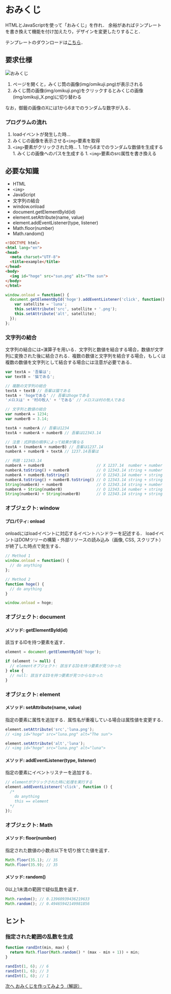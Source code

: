 # おみくじ
HTMLとJavaScriptを使って「おみくじ」を作れ．
余裕があればテンプレートを書き換えて機能を付け加えたり，デザインを変更したりすること．

テンプレートのダウンロードは[こちら](template.zip "template.zip")．

## 要求仕様

![おみくじ](img/sample.gif)

1. ページを開くと，みくじ筒の画像(img/omikuji.png)が表示される
1. みくじ筒の画像(img/omikuji.png)をクリックするとみくじの画像(img/omikuji_X.png)に切り替わる

なお，御籤の画像のXには1から6までのランダムな数字が入る．

### プログラムの流れ
1. loadイベントが発生した時…
  1. みくじの画像を表示させる`<img>`要素を取得
  1. `<img>`要素がクリックされた時…
    1. 1から6までのランダムな数値を生成する
    1. みくじの画像へのパスを生成する
    1. `<img>`要素のsrc属性を書き換える

## 必要な知識
 * HTML
  * `<img>`
 * JavaScript
  * 文字列の結合
  * window.onload
  * document.getElementById(id)
  * element.setAttribute(name, value)
  * element.addEventListener(type, listener)
  * Math.floor(number)
  * Math.random()

```html
<!DOCTYPE html>
<html lang="en">
<head>
  <meta charset="UTF-8">
  <title>example</title>
</head>
<body>
  <img id="hoge" src="sun.png" alt="The sun">
</body>
</html>
```

```javascript
window.onload = function() {
  document.getElementById('hoge').addEventListener('click', function() {
    var satellite = 'luna';
    this.setAttribute('src', satellite + '.png');
    this.setAttribute('alt', satellite);
  });
};
```

### 文字列の結合
文字列の結合には`+`演算子を用いる．文字列と数値を結合する場合，数値が文字列に変換された後に結合される．複数の数値と文字列を結合する場合，もしくは複数の数値を文字列として結合する場合には注意が必要である．
```javascript
var textA = '吾輩は';
var textB = '猫である';

// 複数の文字列の結合
textA + textB // 吾輩は猫である
textA + 'hogeである' // 吾輩はhogeである
'メロスは' + '村の牧人' + 'である' // メロスは村の牧人である

// 文字列と数値の結合
var numberA = 1234;
var numberB = 3.14;

textA + numberA // 吾輩は1234
textA + numberA + numberB // 吾輩は12343.14

// 注意：式評価の順序によって結果が異なる
textA + (numberA + numberB) // 吾輩は1237.14
numberA + numberB + textA // 1237.14吾輩は

// 例題：12343.14
numberA + numberB                       // X 1237.14  number + number
numberA.toString() + numberB            // O 12343.14 string + number
numberA + numberB.toString()            // O 12343.14 number + string
numberA.toString() + numberB.toString() // O 12343.14 string + string
String(numberA) + numberB               // O 12343.14 string + number
numberA + String(numberB)               // O 12343.14 number + string
String(numberA) + String(numberB)       // O 12343.14 string + string
```

### オブジェクト: window
#### プロパティ: onload
onloadにはloadイベントに対応するイベントハンドラーを記述する．
loadイベントはDOMツリーの構築・外部リソースの読み込み（画像, CSS, スクリプト）が終了した時点で発生する．

```javascript
// Method 1
window.onload = function() {
  // do anything
};

// Method 2
function hoge() {
  // do anything
}

window.onload = hoge;

```

### オブジェクト: document
#### メソッド: getElementById(id)
該当するIDを持つ要素を返す．

```javascript
element = document.getElementById('hoge');

if (element != null) {
  // elementオブジェクト: 該当するIDを持つ要素が見つかった
} else {
  // null: 該当するIDを持つ要素が見つからなかった
}
```

### オブジェクト: element

#### メソッド: setAttribute(name, value)
指定の要素に属性を追加する．属性名が重複している場合は属性値を変更する．

```javascript
element.setAttribute('src','luna.png');
// <img id="hoge" src="luna.png" alt="The sun">

element.setAttribute('alt','luna');
// <img id="hoge" src="luna.png" alt="luna">
```

#### メソッド: addEventListener(type, listener)
指定の要素にイベントリスナーを追加する．

```javascript
// elementがクリックされた時に処理を実行する
element.addEventListener('click', function () {
  /*
    do anything
    this == element
  */
});
```

### オブジェクト: Math
#### メソッド: floor(number)
指定された数値の小数点以下を切り捨てた値を返す．

```javascript
Math.floor(35.1); // 35
Math.floor(35.9); // 35
```

#### メソッド: random()
0以上1未満の範囲で疑似乱数を返す．

```javascript
Math.random(); // 0.13960939436219633
Math.random(); // 0.49465942149981856
```

## ヒント
### 指定された範囲の乱数を生成
```javascript
function randInt(min, max) {
  return Math.floor(Math.random() * (max - min + 1)) + min;
}

randInt(1, 6); // 6
randInt(1, 6); // 3
randInt(1, 6); // 1
```
  [次へ おみくじを作ってみよう（解説）](./05/omikuji_solution.md)

